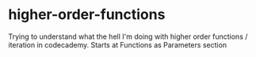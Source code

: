 # higher-order-functions
Trying to understand what the hell I'm doing with higher order functions / iteration in codecademy. 
Starts at Functions as Parameters section
